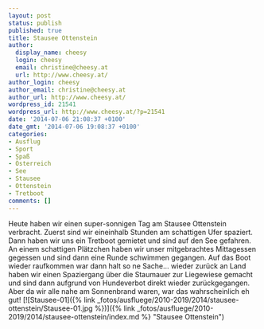 ```yaml
---
layout: post
status: publish
published: true
title: Stausee Ottenstein
author:
  display_name: cheesy
  login: cheesy
  email: christine@cheesy.at
  url: http://www.cheesy.at/
author_login: cheesy
author_email: christine@cheesy.at
author_url: http://www.cheesy.at/
wordpress_id: 21541
wordpress_url: http://www.cheesy.at/?p=21541
date: '2014-07-06 21:08:37 +0100'
date_gmt: '2014-07-06 19:08:37 +0100'
categories:
- Ausflug
- Sport
- Spaß
- Österreich
- See
- Stausee
- Ottenstein
- Tretboot
comments: []
---
```

Heute haben wir einen super-sonnigen Tag am Stausee Ottenstein verbracht. Zuerst sind wir eineinhalb Stunden am schattigen Ufer spaziert. Dann haben wir uns ein Tretboot gemietet und sind auf den See gefahren. An einem schattigen Plätzchen haben wir unser mitgebrachtes Mittagessen gegessen und sind dann eine Runde schwimmen gegangen. Auf das Boot wieder raufkommen war dann halt so ne Sache... wieder zurück an Land haben wir einen Spaziergang über die Staumauer zur Liegewiese gemacht und sind dann aufgrund von Hundeverbot direkt wieder zurückgegangen. Aber da wir alle nahe am Sonnenbrand waren, war das wahrscheinlich eh gut!
[![Stausee-01]({% link _fotos/ausfluege/2010-2019/2014/stausee-ottenstein/Stausee-01.jpg %})]({% link _fotos/ausfluege/2010-2019/2014/stausee-ottenstein/index.md %} "Stausee Ottenstein")
